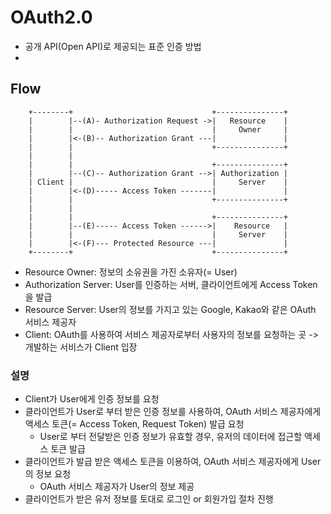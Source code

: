 # OAuth2.0

- 공개 API(Open API)로 제공되는 표준 인증 방법
-

## Flow

```
    +--------+                               +---------------+
    |        |--(A)- Authorization Request ->|   Resource    |
    |        |                               |     Owner     |
    |        |<-(B)-- Authorization Grant ---|               |
    |        |                               +---------------+
    |        |
    |        |                               +---------------+
    |        |--(C)-- Authorization Grant -->| Authorization |
    | Client |                               |     Server    |
    |        |<-(D)----- Access Token -------|               |
    |        |                               +---------------+
    |        |
    |        |                               +---------------+
    |        |--(E)----- Access Token ------>|    Resource   |
    |        |                               |     Server    |
    |        |<-(F)--- Protected Resource ---|               |
    +--------+                               +---------------+
```

- Resource Owner: 정보의 소유권을 가진 소유자(= User)
- Authorization Server: User를 인증하는 서버, 클라이언트에게 Access Token을 발급
- Resource Server: User의 정보를 가지고 있는 Google, Kakao와 같은 OAuth 서비스 제공자
- Client: OAuth를 사용하여 서비스 제공자로부터 사용자의 정보를 요청하는 곳 -> 개발하는 서비스가 Client 입장

### 설명

- Client가 User에게 인증 정보를 요청
- 클라이언트가 User로 부터 받은 인증 정보를 사용하여, OAuth 서비스 제공자에게 액세스 토큰(= Access Token, Request Token) 발급 요청
  - User로 부터 전달받은 인증 정보가 유효할 경우, 유저의 데이터에 접근할 액세스 토큰 발급
- 클라이언트가 발급 받은 액세스 토큰을 이용하여, OAuth 서비스 제공자에게 User의 정보 요청
  - OAuth 서비스 제공자가 User의 정보 제공
- 클라이언트가 받은 유저 정보를 토대로 로그인 or 회원가입 절차 진행
